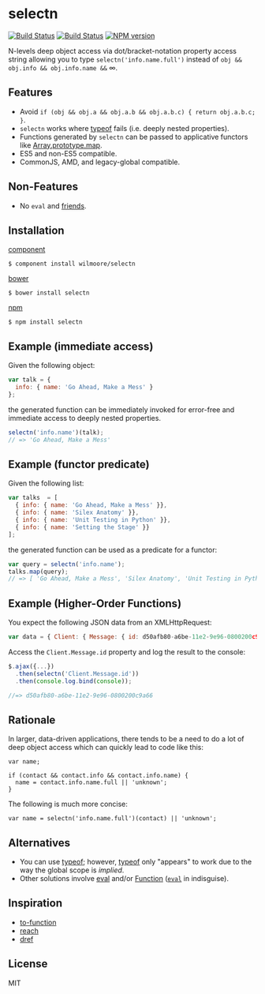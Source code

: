 # selectn

[![Build Status](https://travis-ci.org/wilmoore/selectn.png?branch=master)](https://travis-ci.org/wilmoore/selectn)
[![Build Status](https://david-dm.org/wilmoore/selectn.png)](https://david-dm.org/wilmoore/selectn)
[![NPM version](https://badge.fury.io/js/selectn.png)](http://badge.fury.io/js/selectn)

  N-levels deep object access via dot/bracket-notation property access string allowing you to type `selectn('info.name.full')` instead of `obj && obj.info && obj.info.name &&` &infin;.

## Features

  - Avoid `if (obj && obj.a && obj.a.b && obj.a.b.c) { return obj.a.b.c; }`.
  - `selectn` works where [typeof][] fails (i.e. deeply nested properties).
  - Functions generated by `selectn` can be passed to applicative functors like [Array.prototype.map][map].
  - ES5 and non-ES5 compatible.
  - CommonJS, AMD, and legacy-global compatible.

## Non-Features

  - No `eval` and [friends][Function].

## Installation

[component](http://component.io/wilmoore/selectn)

    $ component install wilmoore/selectn

[bower](http://sindresorhus.com/bower-components/)

    $ bower install selectn

[npm](https://npmjs.org/package/selectn)

    $ npm install selectn

## Example (immediate access)

Given the following object:

```js
var talk = {
  info: { name: 'Go Ahead, Make a Mess' }
};
```

the generated function can be immediately invoked for error-free and immediate access to deeply nested properties.

```js
selectn('info.name')(talk);
// => 'Go Ahead, Make a Mess'
```

## Example (functor predicate)

Given the following list:

```js
var talks  = [
  { info: { name: 'Go Ahead, Make a Mess' }},
  { info: { name: 'Silex Anatomy' }},
  { info: { name: 'Unit Testing in Python' }},
  { info: { name: 'Setting the Stage' }}
];
```
the generated function can be used as a predicate for a functor:

```js
var query = selectn('info.name');
talks.map(query);
// => [ 'Go Ahead, Make a Mess', 'Silex Anatomy', 'Unit Testing in Python', 'Setting the Stage' ]
```

## Example (Higher-Order Functions)

You expect the following JSON data from an XMLHttpRequest:

```js
var data = { Client: { Message: { id: d50afb80-a6be-11e2-9e96-0800200c9a66 } } };
```

Access the `Client.Message.id` property and log the result to the console:

```js
$.ajax({...})
  .then(selectn('Client.Message.id'))
  .then(console.log.bind(console));

//=> d50afb80-a6be-11e2-9e96-0800200c9a66
```

## Rationale

In larger, data-driven applications, there tends to be a need to do a lot of deep object access which can quickly lead to code like this:

```
var name;

if (contact && contact.info && contact.info.name) {
  name = contact.info.name.full || 'unknown';
}
```

The following is much more concise:

```
var name = selectn('info.name.full')(contact) || 'unknown';
```

## Alternatives

- You can use [typeof][]; however, [typeof][] only "appears" to work due to the way the global scope is _implied_.
- Other solutions involve [eval][] and/or [Function][] ([`eval`][note] in indisguise).

## Inspiration

- [to-function][]
- [reach][]
- [dref][]

## License

  MIT



[to-function]: https://github.com/component/to-function
[reach]:       https://github.com/spumko/hoek#reachobj-chain
[dref]:        https://github.com/crcn/dref.js
[Function]:    https://developer.mozilla.org/en-US/docs/JavaScript/Reference/Global_Objects/Function
[eval]:        https://developer.mozilla.org/en-US/docs/JavaScript/Reference/Global_Objects/eval
[note]:        https://developer.mozilla.org/en-US/docs/JavaScript/Reference/Operators/Member_Operators#Note_on_eval
[typeof]:      https://developer.mozilla.org/en-US/docs/JavaScript/Reference/Operators/typeof
[promise]:     http://promises-aplus.github.io/promises-spec/
[map]:         https://developer.mozilla.org/en-US/docs/JavaScript/Reference/Global_Objects/Array/map
[primitive]:   http://javascriptweblog.wordpress.com/2010/09/27/the-secret-life-of-javascript-primitives/

